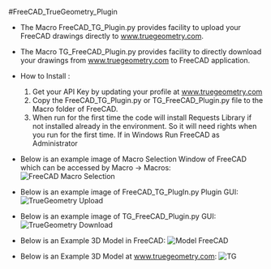 #FreeCAD_TrueGeometry_Plugin
* The Macro FreeCAD_TG_Plugin.py provides facility to upload your FreeCAD drawings directly to www.truegeometry.com.
* The Macro TG_FreeCAD_Plugin.py provides facility to directly download your drawings from www.truegeometry.com to FreeCAD application.

* How to Install :
     1. Get your API Key by updating your profile at www.truegeometry.com
     2. Copy the FreeCAD_TG_Plugin.py or TG_FreeCAD_Plugin.py file to the Macro folder of FreeCAD.
     3. When run for the first time the code will install Requests Library if not installed already in the environment.
        So it will need rights when you run for the first time.
        If in Windows Run FreeCAD as Administrator



* Below is an example image of Macro Selection Window of FreeCAD which can be accessed by Macro -> Macros:
 ![FreeCAD Macro Selection](https://user-images.githubusercontent.com/42251021/109992378-39b58900-7d31-11eb-8626-fe35a5875cc3.png)


* Below is an example image of FreeCAD_TG_PlugIn.py Plugin GUI:
 ![TrueGeometry Upload](https://user-images.githubusercontent.com/42251021/109992857-afb9f000-7d31-11eb-9ace-ee2e962cd775.png)


* Below is an example image of TG_FreeCAD_Plugin.py GUI:
 ![TrueGeometry Download](https://user-images.githubusercontent.com/42251021/109993367-38d12700-7d32-11eb-83cf-ff7f212fed55.png)


* Below is an Example 3D Model in FreeCAD:
 ![Model FreeCAD](https://user-images.githubusercontent.com/42251021/110002242-2efff180-7d3b-11eb-813e-e762a7231709.png)


* Below is an Example 3D Model at www.truegeometry.com:
 ![TG](https://user-images.githubusercontent.com/42251021/110002699-b3eb0b00-7d3b-11eb-93e8-be1f78f511ca.png)

